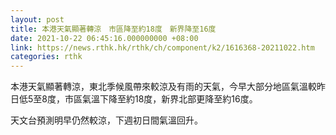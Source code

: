 ```yaml
---
layout: post
title: 本港天氣顯著轉涼　市區降至約18度　新界降至16度
date: 2021-10-22 06:45:16.000000000 +08:00
link: https://news.rthk.hk/rthk/ch/component/k2/1616368-20211022.htm
categories: rthk
---
```


本港天氣顯著轉涼，東北季候風帶來較涼及有雨的天氣，今早大部分地區氣溫較昨日低5至8度，市區氣溫下降至約18度，新界北部更降至約16度。

天文台預測明早仍然較涼，下週初日間氣溫回升。
